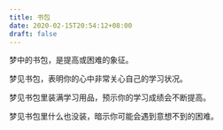```yaml
---
title: 书包
date: 2020-02-15T20:54:12+08:00
draft: false
---
```


梦中的书包，是提高或困难的象征。

梦见书包，表明你的心中非常关心自己的学习状况。

梦见书包里装满学习用品，预示你的学习成绩会不断提高。

梦见书包里什么也没装，暗示你可能会遇到意想不到的困难。